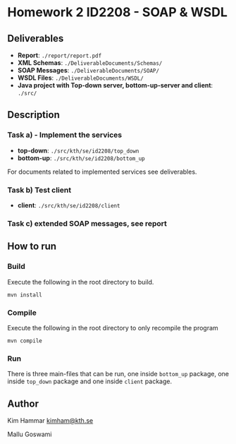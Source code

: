 # Homework 2 ID2208 - SOAP & WSDL

## Deliverables

- **Report**: `./report/report.pdf`
- **XML Schemas**: `./DeliverableDocuments/Schemas/`
- **SOAP Messages**: `./DeliverableDocuments/SOAP/`
- **WSDL Files**: `./DeliverableDocuments/WSDL/`
- **Java project with Top-down server, bottom-up-server and client**: `./src/`

## Description 

### Task a) - Implement the services 

- **top-down**: `./src/kth/se/id2208/top_down`
- **bottom-up**: `./src/kth/se/id2208/bottom_up`

For documents related to implemented services see deliverables.

### Task b) Test client

- **client**: `./src/kth/se/id2208/client`

### Task c) extended SOAP messages, see report

## How to run

### Build

Execute the following in the root directory to build.

`mvn install`

### Compile

Execute the following in the root directory to only recompile the program

`mvn compile`

### Run

There is three main-files that can be run, one inside `bottom_up` package, one inside `top_down` package and one inside `client` package.
  
## Author
 
Kim Hammar  <kimham@kth.se>

Mallu Goswami
